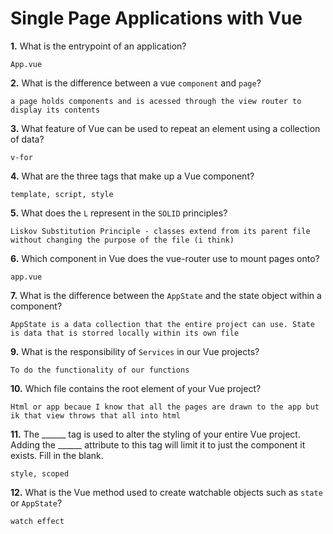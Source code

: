 # Single Page Applications with Vue

**1.** What is the entrypoint of an application?
<!-- enter you answer in the space below -->
```
App.vue
```
**2.** What is the difference between a vue `component` and `page`?
<!-- enter you answer in the space below -->
```
a page holds components and is acessed through the view router to display its contents
```
**3.** What feature of Vue can be used to repeat an element using a collection of data?
<!-- enter you answer in the space below -->
```
v-for
```
**4.** What are the three tags that make up a Vue component?
<!-- enter you answer in the space below -->
```
template, script, style
```
**5.** What does the `L` represent in the `SOLID` principles?
<!-- enter you answer in the space below -->
```
Liskov Substitution Principle - classes extend from its parent file without changing the purpose of the file (i think)
```
**6.** Which component in Vue does the vue-router use to mount pages onto?
<!-- enter you answer in the space below -->
```
app.vue
```
**7.** What is the difference between the `AppState` and the state object within a component?
<!-- enter you answer in the space below -->
```
AppState is a data collection that the entire project can use. State is data that is storred locally within its own file
```
**9.** What is the responsibility of `Services` in our Vue projects?
<!-- enter you answer in the space below -->
```
To do the functionality of our functions
```
**10.** Which file contains the root element of your Vue project?
<!-- enter you answer in the space below -->
```
Html or app becaue I know that all the pages are drawn to the app but ik that view throws that all into html
```
**11.** The ______ tag is used to alter the styling of your entire Vue project.  Adding the ______ attribute to this tag will limit it to just the component it exists.  Fill in the blank.
<!-- enter you answer in the space below -->
```
style, scoped
```
**12.** What is the Vue method used to create watchable objects such as `state` or `AppState`?
<!-- enter you answer in the space below -->
```
watch effect
```
